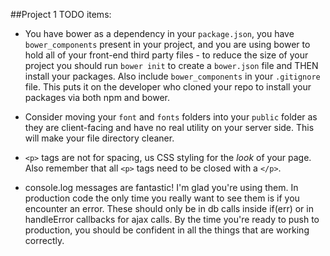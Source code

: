 ##Project 1 TODO items:
- You have bower as a dependency in your `package.json`, you have `bower_components` present in your project, and you are using bower to hold all of your front-end third party files - to reduce the size of your project you should run `bower init` to create a `bower.json` file and THEN install your packages. Also include `bower_components` in your `.gitignore` file. This puts it on the developer who cloned your repo to install your packages via both npm and bower.  

- Consider moving your `font` and `fonts` folders into your `public` folder as they are client-facing and have no real utility on your server side. This will make your file directory cleaner.

- `<p>` tags are not for spacing, us CSS styling for the *look* of your page.  Also remember that all `<p>` tags need to be closed with a `</p>`.

- console.log messages are fantastic! I'm glad you're using them.  In production code the only time you really want to see them is if you encounter an error.  These should only be in db calls inside if(err) or in handleError callbacks for ajax calls. By the time you're ready to push to production, you should be confident in all the things that are working correctly.
